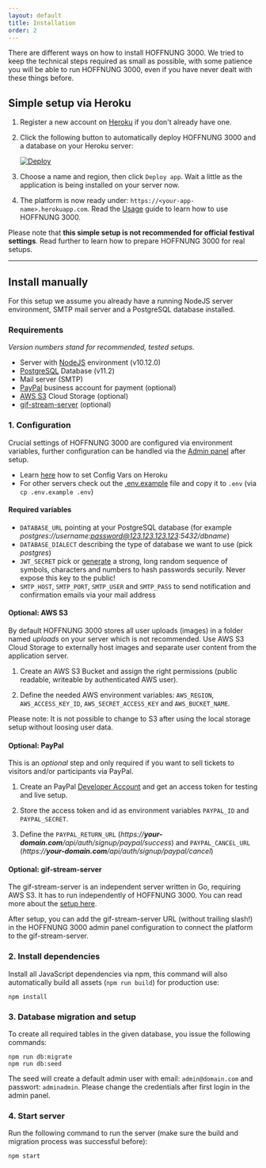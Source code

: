 ```yaml
---
layout: default
title: Installation
order: 2
---
```


There are different ways on how to install HOFFNUNG 3000. We tried to keep the technical steps required as small as possible, with some patience you will be able to run HOFFNUNG 3000, even if you have never dealt with these things before.

## Simple setup via Heroku

1. Register a new account on [Heroku](https://www.heroku.com) if you don't already have one.

2. Click the following button to automatically deploy HOFFNUNG 3000 and a database on your Heroku server:

    [![Deploy](https://www.herokucdn.com/deploy/button.svg)](https://heroku.com/deploy?template=https://github.com/adzialocha/hoffnung3000)

3. Choose a name and region, then click `Deploy app`. Wait a little as the application is being installed on your server now.

4. The platform is now ready under: `https://<your-app-name>.herokuapp.com`. Read the [Usage](/usage-guide.html) guide to learn how to use HOFFNUNG 3000.

Please note that **this simple setup is not recommended for official festival settings**. Read further to learn how to prepare HOFFNUNG 3000 for real setups.

---

## Install manually

For this setup we assume you already have a running NodeJS server environment, SMTP mail server and a PostgreSQL database installed.

### Requirements

*Version numbers stand for recommended, tested setups.*

* Server with [NodeJS](https://nodejs.org/en/) environment (v10.12.0)
* [PostgreSQL](https://www.postgresql.org/) Database (v11.2)
* Mail server (SMTP)
* [PayPal](https://www.paypal.com) business account for payment (optional)
* [AWS S3](https://aws.amazon.com/s3/) Cloud Storage (optional)
* [gif-stream-server](https://github.com/adzialocha/gif-stream-server) (optional)

### 1. Configuration

Crucial settings of HOFFNUNG 3000 are configured via environment variables, further configuration can be handled via the [Admin panel](/usage-guide.html) after setup.

* Learn [here](https://devcenter.heroku.com/articles/config-vars) how to set Config Vars on Heroku
* For other servers check out the [.env.example](https://github.com/adzialocha/hoffnung3000/blob/master/.env.example) file and copy it to `.env` (via `cp .env.example .env`)

#### Required variables

* `DATABASE_URL` pointing at your PostgreSQL database (for example *postgres://username:password@123.123.123.123:5432/dbname*)
* `DATABASE_DIALECT` describing the type of database we want to use (pick *postgres*)
* `JWT_SECRET` pick or [generate](https://www.grc.com/passwords.htm) a strong, long random sequence of symbols, characters and numbers to hash passwords securily. Never expose this key to the public!
* `SMTP_HOST`, `SMTP_PORT`, `SMTP_USER` and `SMTP_PASS` to send notification and confirmation emails via your mail address

#### Optional: AWS S3

By default HOFFNUNG 3000 stores all user uploads (images) in a folder named *uploads* on your server which is not recommended. Use AWS S3 Cloud Storage to externally host images and separate user content from the application server.

1. Create an AWS S3 Bucket and assign the right permissions (public readable, writeable by authenticated AWS user).

2. Define the needed AWS environment variables: `AWS_REGION`, `AWS_ACCESS_KEY_ID`, `AWS_SECRET_ACCESS_KEY` and `AWS_BUCKET_NAME`.

Please note: It is not possible to change to S3 after using the local storage setup without loosing user data.

#### Optional: PayPal

This is an *optional* step and only required if you want to sell tickets to visitors and/or participants via PayPal.

1. Create an PayPal [Developer Account](https://developer.paypal.com/docs/api/overview/#) and get an access token for testing and live setup.

2. Store the access token and id as environment variables `PAYPAL_ID` and `PAYPAL_SECRET`.

3. Define the `PAYPAL_RETURN_URL` (*https://**your-domain.com**/api/auth/signup/paypal/success*) and `PAYPAL_CANCEL_URL` (*https://**your-domain.com**/api/auth/signup/paypal/cancel*)

#### Optional: gif-stream-server

The gif-stream-server is an independent server written in Go, requiring AWS S3. It has to run independently of HOFFNUNG 3000. You can read more about the [setup here](https://github.com/adzialocha/gif-stream-server).

After setup, you can add the gif-stream-server URL (without trailing slash!) in the HOFFNUNG 3000 admin panel configuration to connect the platform to the gif-stream-server.

### 2. Install dependencies

Install all JavaScript dependencies via npm, this command will also automatically build all assets (`npm run build`) for production use:

```
npm install
```

### 3. Database migration and setup

To create all required tables in the given database, you issue the following commands:

```
npm run db:migrate
npm run db:seed
```

The seed will create a default admin user with email: `admin@domain.com` and passwort: `adminadmin`. Please change the credentials after first login in the admin panel.

### 4. Start server

Run the following command to run the server (make sure the build and migration process was successful before):

```
npm start
```
